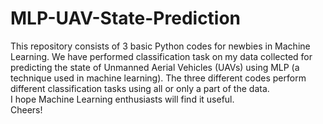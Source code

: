 # MLP-UAV-State-Prediction

This repository consists of 3 basic Python codes for newbies in Machine Learning. We have performed classification task on my data collected for predicting the state of Unmanned Aerial Vehicles (UAVs) using MLP (a technique used in machine learning). The three different codes perform different classification tasks using all or only a part of the data. <br />
I hope Machine Learning enthusiasts will find it useful. <br />
Cheers! 
